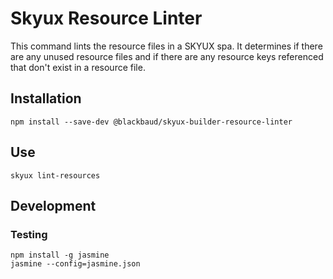 # Skyux Resource Linter

This command lints the resource files in a SKYUX spa. It determines if there are any unused resource files and if there are any resource keys referenced that don't exist in a resource file.

## Installation
```
npm install --save-dev @blackbaud/skyux-builder-resource-linter
```

## Use
```
skyux lint-resources
```

## Development

### Testing

```
npm install -g jasmine
jasmine --config=jasmine.json
```

